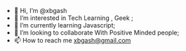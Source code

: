 - 👋 Hi, I’m @xbgash
- 👀 I’m interested in Tech Learning , Geek ;
- 🌱 I’m currently learning Javascript;
- 💞️ I’m looking to collaborate With Positive Minded people;
- 📫 How to reach me xbgash@gmail.com

<!---
xbgash/xbgash is a ✨ special ✨ repository because its `README.md` (this file) appears on your GitHub profile.
You can click the Preview link to take a look at your changes.
--->
